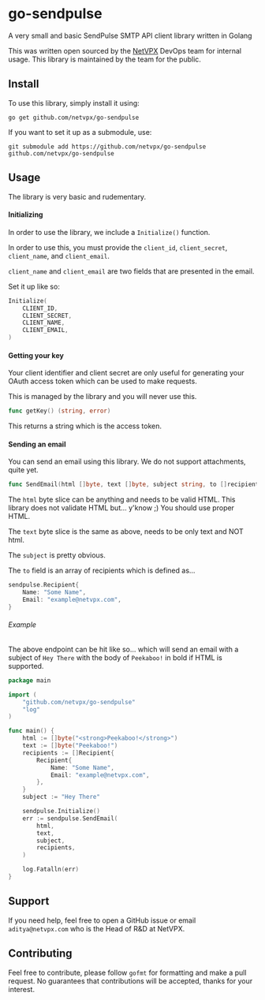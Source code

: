 # go-sendpulse
A very small and basic SendPulse SMTP API client library written in Golang

This was written open sourced by the [NetVPX](https://netvpx.com) DevOps team for internal usage. This library is maintained by the team for the public.
## Install

To use this library, simply install it using:
```
go get github.com/netvpx/go-sendpulse
```

If you want to set it up as a submodule, use:
```
git submodule add https://github.com/netvpx/go-sendpulse github.com/netvpx/go-sendpulse
```

## Usage

The library is very basic and rudementary.

#### Initializing 

In order to use the library, we include a ``Initialize()`` function.

In order to use this, you must provide the ``client_id``, ``client_secret``, ``client_name``, and ``client_email``.

``client_name`` and ``client_email`` are two fields that are presented in the email.

Set it up like so:
```go
Initialize(
    CLIENT_ID,
    CLIENT_SECRET,
    CLIENT_NAME,
    CLIENT_EMAIL,
)
```


#### Getting your key

Your client identifier and client secret are only useful for generating your OAuth access token which can be used to make requests.

This is managed by the library and you will never use this.

```go
func getKey() (string, error)
```

This returns a string which is the access token.

#### Sending an email

You can send an email using this library. We do not support attachments, quite yet.

```go
func SendEmail(html []byte, text []byte, subject string, to []recipient) error
```

The ``html`` byte slice can be anything and needs to be valid HTML. This library does not validate HTML but... y'know ;) You should use proper HTML.

The ``text`` byte slice is the same as above, needs to be only text and NOT html.

The ``subject`` is pretty obvious.

The ``to`` field is an array of recipients which is defined as... 
```go
sendpulse.Recipient{
    Name: "Some Name",
    Email: "example@netvpx.com",
}
```

###### Example

The above endpoint can be hit like so... which will send an email with a subject of ``Hey There`` with the body of ``Peekaboo!`` in bold if HTML is supported.

```go
package main

import (
    "github.com/netvpx/go-sendpulse"
    "log"
)

func main() {
    html := []byte("<strong>Peekaboo!</strong>")
    text := []byte("Peekaboo!")
    recipients := []Recipient{
        Recipient{
            Name: "Some Name",
            Email: "example@netvpx.com",
        },
    }
    subject := "Hey There"

    sendpulse.Initialize()
    err := sendpulse.SendEmail(
        html,
        text,
        subject,
        recipients,
    )

    log.Fatalln(err)
}
```


## Support

If you need help, feel free to open a GitHub issue or email ``aditya@netvpx.com`` who is the Head of R&D at NetVPX.

## Contributing

Feel free to contribute, please follow ``gofmt`` for formatting and make a pull request. No guarantees that contributions will be accepted, thanks for your interest.